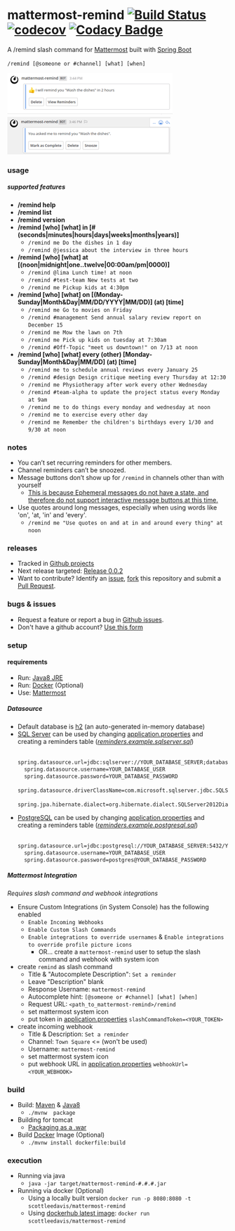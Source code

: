# mattermost-remind [![Build Status](https://travis-ci.org/scottleedavis/mattermost-remind.svg?branch=master)](https://travis-ci.org/scottleedavis/mattermost-remind) [![codecov](https://codecov.io/gh/scottleedavis/mattermost-remind/branch/master/graph/badge.svg)](https://codecov.io/gh/scottleedavis/mattermost-remind) [![Codacy Badge](https://api.codacy.com/project/badge/Grade/11948b43df244a46b8f453e59998f488)](https://www.codacy.com/app/scottleedavis/mattermost-remind?utm_source=github.com&amp;utm_medium=referral&amp;utm_content=scottleedavis/mattermost-remind&amp;utm_campaign=Badge_Grade)

A /remind slash command for [Mattermost](https://mattermost.com/) built with [Spring Boot](https://spring.io/projects/spring-boot)

`/remind [@someone or #channel] [what] [when]`

![set_reminder](set_reminder.png)
![reminded](reminded.png)

### usage

##### supported features
* **/remind help**
* **/remind list**
* **/remind version**
* **/remind [who] [what] in [# (seconds|minutes|hours|days|weeks|months|years)]**
  * `/remind me Do the dishes in 1 day`
  * `/remind @jessica about the interview in three hours`
* **/remind [who] [what] at [(noon|midnight|one..twelve|00:00am/pm|0000)]**  
  * `/remind @lima Lunch time! at noon`
  * `/remind #test-team New tests at two`
  * `/remind me Pickup kids at 4:30pm`
* **/remind [who] [what] on [(Monday-Sunday|Month&Day|MM/DD/YYYY|MM/DD)] (at) [time]**
  * `/remind me Go to movies on Friday`
  * `/remind #management Send annual salary review report on December 15`
  * `/remind me Mow the lawn on 7th`
  * `/remind me Pick up kids on tuesday at 7:30am`
  * `/remind #Off-Topic "meet us downtown!" on 7/13 at noon`
* **/remind [who] [what] every (other) [Monday-Sunday|Month&Day|MM/DD] (at) [time]**
  * `/remind me to schedule annual reviews every January 25`
  * `/remind #design Design critique meeting every Thursday at 12:30`
  * `/remind me Physiotherapy after work every other Wednesday`
  * `/remind #team-alpha to update the project status every Monday at 9am`
  * `/remind me to do things every monday and wednesday at noon`
  * `/remind me to exercise every other day`
  * `/remind me Remember the children's birthdays every 1/30 and 9/30 at noon`
  
### notes
* You can’t set recurring reminders for other members.
* Channel reminders can’t be snoozed.
* Message buttons don’t show up for `/remind` in channels other than with yourself
  * [This is because Ephemeral messages do not have a state, and therefore do not support interactive message buttons at this time.](https://docs.mattermost.com/developer/interactive-message-buttons.html#troubleshooting)
* Use quotes around long messages, especially when using words like 'on', 'at, 'in' and 'every'.
  * `/remind me "Use quotes on and at in and around every thing" at noon`

### releases

* Tracked in [Github projects](https://github.com/scottleedavis/mattermost-remind/projects)
* Next release targeted: [Release 0.0.2](https://github.com/scottleedavis/mattermost-remind/projects/1)
* Want to contribute?  Identify an [issue](https://github.com/scottleedavis/mattermost-remind/issues), [fork](https://help.github.com/articles/fork-a-repo/) this repository and submit a [Pull Request](https://github.com/scottleedavis/mattermost-remind/pulls).

### bugs & issues

* Request a feature or report a bug in [Github issues](https://github.com/scottleedavis/mattermost-remind/issues).
* Don't have a github account?  [Use this form](https://gitreports.com/issue/scottleedavis/mattermost-remind/)

### setup 

#### requirements
* Run: [Java8 JRE](http://openjdk.java.net/install/)
* Run: [Docker](https://www.docker.com/) (Optional)
* Use: [Mattermost](https://mattermost.com/) 

##### Datasource
* Default database is [h2](http://www.h2database.com/html/main.html) (an auto-generated in-memory database)
* [SQL Server](https://www.microsoft.com/en-us/sql-server/default.aspx) can be used by changing [application.properties](src/main/resources/application.properties) and creating a reminders table  (_[reminders.example.sqlserver.sql](scripts/reminders.example.sqlserver.sql)_)
  ```$xslt
    spring.datasource.url=jdbc:sqlserver://YOUR_DATABASE_SERVER;databaseName=YOUR_DATABASE_NAME
    spring.datasource.username=YOUR_DATABASE_USER
    spring.datasource.password=YOUR_DATABASE_PASSWORD
    spring.datasource.driverClassName=com.microsoft.sqlserver.jdbc.SQLServerDriver
    spring.jpa.hibernate.dialect=org.hibernate.dialect.SQLServer2012Dialect
  ```
* [PostgreSQL](https://www.postgresql.org/) can be used by changing [application.properties](src/main/resources/application.properties) and creating a reminders table (_[reminders.example.postgresql.sql](scripts/reminders.example.postgresql.sql)_)
  ```$xslt
    spring.datasource.url=jdbc:postgresql://YOUR_DATABASE_SERVER:5432/YOUR_DATABASE_NAME 
    spring.datasource.username=YOUR_DATABASE_USER 
    spring.datasource.password=postgres@YOUR_DATABASE_PASSWORD   
  ```
##### Mattermost Integration
_Requires slash command and webhook integrations_
* Ensure Custom Integrations (in System Console) has the following enabled
  * `Enable Incoming Webhooks`
  * `Enable Custom Slash Commands`
  * `Enable integrations to override usernames` & `Enable integrations to override profile picture icons`
    * OR... create a `mattermost-remind` user to setup the slash command and webhook with system icon
* create `remind` as slash command
  * Title & "Autocomplete Description": `Set a reminder`
  * Leave "Description" blank
  * Response Username: `mattermost-remind`
  * Autocomplete hint: `[@someone or #channel] [what] [when]`
  * Request URL: `<path_to_mattermost-remind>/remind`
  * set mattermost system icon
  * put token in [application.properties](application/src/main/resources/application.properties) `slashCommandToken=<YOUR_TOKEN>`
* create incoming webhook
  * Title & Description: `Set a reminder`
  * Channel: `Town Square`  <= (won't be used)
  * Username: `mattermost-remind`
  * set mattermost system icon
  * put webhook URL in [application.properties](application/src/main/resources/application.properties) `webhookUrl=<YOUR_WEBHOOK>`

### build
* Build: [Maven](https://maven.apache.org/download.cgi) & [Java8](http://openjdk.java.net/install/)
  * `./mvnw  package`
* Building for tomcat
  * [Packaging as a .war](https://docs.spring.io/spring-boot/docs/current/reference/htmlsingle/#build-tool-plugins-maven-packaging)
* Build [Docker](https://www.docker.com/) Image (Optional)
  * `./mvnw install dockerfile:build`

### execution
* Running via java
  * `java -jar target/mattermost-remind-#.#.#.jar`
* Running via docker (Optional)
  * Using a locally built version `docker run -p 8080:8080 -t scottleedavis/mattermost-remind`
  * Using [dockerhub latest image](https://hub.docker.com/r/scottleedavis/mattermost-remind/): `docker run scottleedavis/mattermost-remind`

